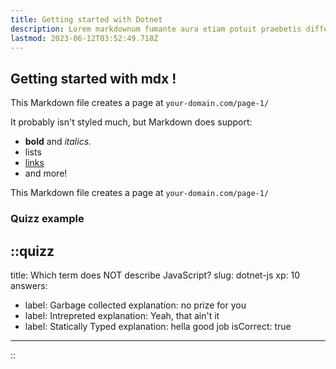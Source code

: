 ```yaml
---
title: Getting started with Dotnet
description: Lorem markdownum fumante aura etiam potuit praebetis differt sagittam Thebae quies, praemiaque lepores.
lastmod: 2023-06-12T03:52:49.718Z
---
```


## Getting started with mdx !

This Markdown file creates a page at `your-domain.com/page-1/`

It probably isn't styled much, but Markdown does support:

- **bold** and _italics._
- lists
- [links](https://astro.build)
- and more!

This Markdown file creates a page at `your-domain.com/page-1/`

### Quizz example

::quizz
---
title: Which term does NOT describe JavaScript?
slug: dotnet-js
xp: 10
answers:
  - label: Garbage collected
    explanation: no prize for you
  - label: Intrepreted
    explanation: Yeah, that ain't it
  - label: Statically Typed
    explanation: hella good job
    isCorrect: true
---
::


